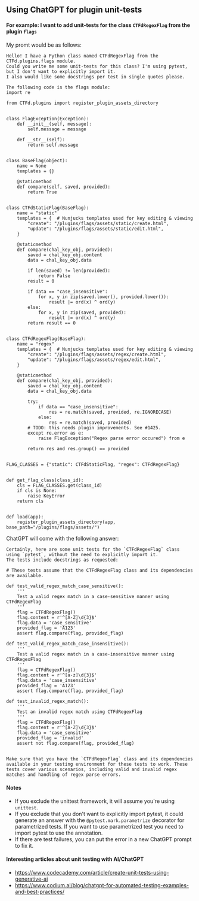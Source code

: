 ## Using ChatGPT for plugin unit-tests

#### For example: I want to add unit-tests for the class `CTFdRegexFlag` from the plugin `flags`


My promt would be as follows:

```
Hello! I have a Python class named CTFdRegexFlag from the CTFd.plugins.flags module. 
Could you write me some unit-tests for this class? I'm using pytest, but I don't want to explicitly import it. 
I also would like some docstrings per test in single quotes please.

The following code is the flags module:
import re

from CTFd.plugins import register_plugin_assets_directory


class FlagException(Exception):
    def __init__(self, message):
        self.message = message

    def __str__(self):
        return self.message


class BaseFlag(object):
    name = None
    templates = {}

    @staticmethod
    def compare(self, saved, provided):
        return True


class CTFdStaticFlag(BaseFlag):
    name = "static"
    templates = {  # Nunjucks templates used for key editing & viewing
        "create": "/plugins/flags/assets/static/create.html",
        "update": "/plugins/flags/assets/static/edit.html",
    }

    @staticmethod
    def compare(chal_key_obj, provided):
        saved = chal_key_obj.content
        data = chal_key_obj.data

        if len(saved) != len(provided):
            return False
        result = 0

        if data == "case_insensitive":
            for x, y in zip(saved.lower(), provided.lower()):
                result |= ord(x) ^ ord(y)
        else:
            for x, y in zip(saved, provided):
                result |= ord(x) ^ ord(y)
        return result == 0


class CTFdRegexFlag(BaseFlag):
    name = "regex"
    templates = {  # Nunjucks templates used for key editing & viewing
        "create": "/plugins/flags/assets/regex/create.html",
        "update": "/plugins/flags/assets/regex/edit.html",
    }

    @staticmethod
    def compare(chal_key_obj, provided):
        saved = chal_key_obj.content
        data = chal_key_obj.data

        try:
            if data == "case_insensitive":
                res = re.match(saved, provided, re.IGNORECASE)
            else:
                res = re.match(saved, provided)
        # TODO: this needs plugin improvements. See #1425.
        except re.error as e:
            raise FlagException("Regex parse error occured") from e

        return res and res.group() == provided


FLAG_CLASSES = {"static": CTFdStaticFlag, "regex": CTFdRegexFlag}


def get_flag_class(class_id):
    cls = FLAG_CLASSES.get(class_id)
    if cls is None:
        raise KeyError
    return cls


def load(app):
    register_plugin_assets_directory(app, base_path="/plugins/flags/assets/")

```

ChatGPT will come with the following answer:

```
Certainly, here are some unit tests for the `CTFdRegexFlag` class using `pytest`, without the need to explicitly import it. 
The tests include docstrings as requested:

# These tests assume that the CTFdRegexFlag class and its dependencies are available.

def test_valid_regex_match_case_sensitive():
    '''
    Test a valid regex match in a case-sensitive manner using CTFdRegexFlag
    '''
    flag = CTFdRegexFlag()
    flag.content = r'^[A-Z]\d{3}$'
    flag.data = 'case_sensitive'
    provided_flag = 'A123'
    assert flag.compare(flag, provided_flag)

def test_valid_regex_match_case_insensitive():
    '''
    Test a valid regex match in a case-insensitive manner using CTFdRegexFlag
    '''
    flag = CTFdRegexFlag()
    flag.content = r'^[a-z]\d{3}$'
    flag.data = 'case_insensitive'
    provided_flag = 'A123'
    assert flag.compare(flag, provided_flag)

def test_invalid_regex_match():
    '''
    Test an invalid regex match using CTFdRegexFlag
    '''
    flag = CTFdRegexFlag()
    flag.content = r'^[A-Z]\d{3}$'
    flag.data = 'case_sensitive'
    provided_flag = 'invalid'
    assert not flag.compare(flag, provided_flag)


Make sure that you have the `CTFdRegexFlag` class and its dependencies available in your testing environment for these tests to work. These tests cover various scenarios, including valid and invalid regex matches and handling of regex parse errors.
```

#### Notes
- If you exclude the unittest framework, it will assume you're using `unittest`. 
- If you exclude that you don't want to explicitly import pytest, it could generate an answer with the `@pytest.mark.parametrize` decorator for parametrized tests. If you want to use parametrized test you need to import pytest to use the annotation.
- If there are test failures, you can put the error in a new ChatGPT prompt to fix it.

#### Interesting articles about unit testing with AI/ChatGPT
- https://www.codecademy.com/article/create-unit-tests-using-generative-ai
- https://www.codium.ai/blog/chatgpt-for-automated-testing-examples-and-best-practices/ 